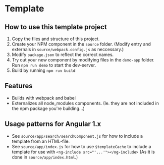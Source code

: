 # Template
## How to use this template project

1. Copy the files and structure of this project.
2. Create your NPM component in the `source` folder. (Modify entry and externals in `source/webpack.config.js` as neccessary.)
3. Modify `package.json` to reflect the correct names.
4. Try out your new component by modifying files in the `demo-app` folder. Run `npm run demo` to start the dev-server.
5. Build by running `npm run build`

## Features

- Builds with webpack and babel
- Externalizes all node_modules components. (Ie. they are not included in the npm package you're building...)

## Usage patterns for Angular 1.x

- See `source/app/search/searchComponent.js` for how to include a template from an HTML-file.
- See `source/app/index.js` for how to use `$templateCache` to include a template for use with `<ng-include src="'...'"></ng-include>` (As it is done in `source/app/index.html`.)
